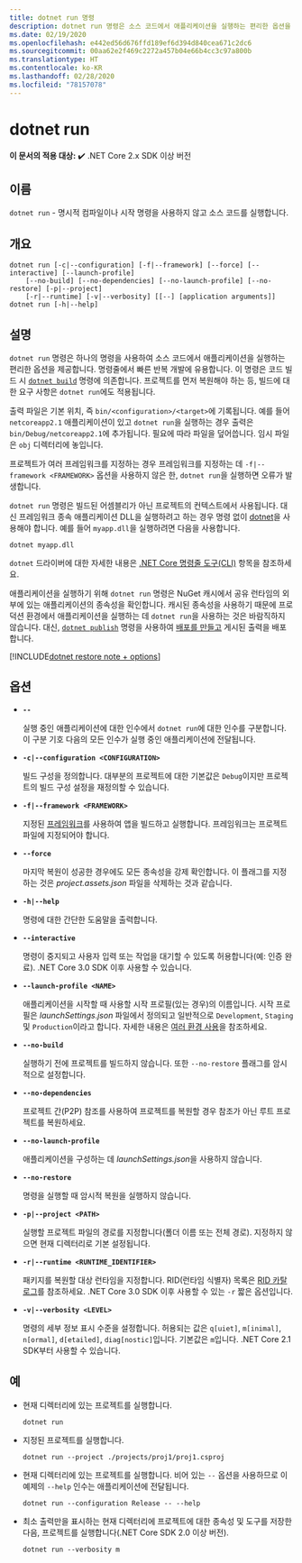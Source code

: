 ```yaml
---
title: dotnet run 명령
description: dotnet run 명령은 소스 코드에서 애플리케이션을 실행하는 편리한 옵션을 제공합니다.
ms.date: 02/19/2020
ms.openlocfilehash: e442ed56d676ffd189ef6d394d840cea671c2dc6
ms.sourcegitcommit: 00aa62e2f469c2272a457b04e66b4cc3c97a800b
ms.translationtype: HT
ms.contentlocale: ko-KR
ms.lasthandoff: 02/28/2020
ms.locfileid: "78157078"
---
```

# <a name="dotnet-run"></a>dotnet run

**이 문서의 적용 대상:** ✔️ .NET Core 2.x SDK 이상 버전

## <a name="name"></a>이름

`dotnet run` - 명시적 컴파일이나 시작 명령을 사용하지 않고 소스 코드를 실행합니다.

## <a name="synopsis"></a>개요

```dotnetcli
dotnet run [-c|--configuration] [-f|--framework] [--force] [--interactive] [--launch-profile]
    [--no-build] [--no-dependencies] [--no-launch-profile] [--no-restore] [-p|--project]
    [-r|--runtime] [-v|--verbosity] [[--] [application arguments]]
dotnet run [-h|--help]
```

## <a name="description"></a>설명

`dotnet run` 명령은 하나의 명령을 사용하여 소스 코드에서 애플리케이션을 실행하는 편리한 옵션을 제공합니다. 명령줄에서 빠른 반복 개발에 유용합니다. 이 명령은 코드 빌드 시 [`dotnet build`](dotnet-build.md) 명령에 의존합니다. 프로젝트를 먼저 복원해야 하는 등, 빌드에 대한 요구 사항은 `dotnet run`에도 적용됩니다.

출력 파일은 기본 위치, 즉 `bin/<configuration>/<target>`에 기록됩니다. 예를 들어 `netcoreapp2.1` 애플리케이션이 있고 `dotnet run`을 실행하는 경우 출력은 `bin/Debug/netcoreapp2.1`에 추가됩니다. 필요에 따라 파일을 덮어씁니다. 임시 파일은 `obj` 디렉터리에 놓입니다.

프로젝트가 여러 프레임워크를 지정하는 경우 프레임워크를 지정하는 데 `-f|--framework <FRAMEWORK>` 옵션을 사용하지 않은 한, `dotnet run`을 실행하면 오류가 발생합니다.

`dotnet run` 명령은 빌드된 어셈블리가 아닌 프로젝트의 컨텍스트에서 사용됩니다. 대신 프레임워크 종속 애플리케이션 DLL을 실행하려고 하는 경우 명령 없이 [dotnet](dotnet.md)을 사용해야 합니다. 예를 들어 `myapp.dll`을 실행하려면 다음을 사용합니다.

```dotnetcli
dotnet myapp.dll
```

`dotnet` 드라이버에 대한 자세한 내용은 [.NET Core 명령줄 도구(CLI)](index.md) 항목을 참조하세요.

애플리케이션을 실행하기 위해 `dotnet run` 명령은 NuGet 캐시에서 공유 런타임의 외부에 있는 애플리케이션의 종속성을 확인합니다. 캐시된 종속성을 사용하기 때문에 프로덕션 환경에서 애플리케이션을 실행하는 데 `dotnet run`을 사용하는 것은 바람직하지 않습니다. 대신, [`dotnet publish`](dotnet-publish.md) 명령을 사용하여 [배포를 만들고](../deploying/index.md) 게시된 출력을 배포합니다.

[!INCLUDE[dotnet restore note + options](~/includes/dotnet-restore-note-options.md)]

## <a name="options"></a>옵션

- **`--`**

  실행 중인 애플리케이션에 대한 인수에서 `dotnet run`에 대한 인수를 구분합니다. 이 구분 기호 다음의 모든 인수가 실행 중인 애플리케이션에 전달됩니다.

- **`-c|--configuration <CONFIGURATION>`**

  빌드 구성을 정의합니다. 대부분의 프로젝트에 대한 기본값은 `Debug`이지만 프로젝트의 빌드 구성 설정을 재정의할 수 있습니다.

- **`-f|--framework <FRAMEWORK>`**

  지정된 [프레임워크](../../standard/frameworks.md)를 사용하여 앱을 빌드하고 실행합니다. 프레임워크는 프로젝트 파일에 지정되어야 합니다.

- **`--force`**

  마지막 복원이 성공한 경우에도 모든 종속성을 강제 확인합니다. 이 플래그를 지정하는 것은 *project.assets.json* 파일을 삭제하는 것과 같습니다.

- **`-h|--help`**

  명령에 대한 간단한 도움말을 출력합니다.

- **`--interactive`**

  명령이 중지되고 사용자 입력 또는 작업을 대기할 수 있도록 허용합니다(예: 인증 완료). .NET Core 3.0 SDK 이후 사용할 수 있습니다.

- **`--launch-profile <NAME>`**

  애플리케이션을 시작할 때 사용할 시작 프로필(있는 경우)의 이름입니다. 시작 프로필은 *launchSettings.json* 파일에서 정의되고 일반적으로 `Development`, `Staging` 및 `Production`이라고 합니다. 자세한 내용은 [여러 환경 사용](/aspnet/core/fundamentals/environments)을 참조하세요.

- **`--no-build`**

  실행하기 전에 프로젝트를 빌드하지 않습니다. 또한 `--no-restore` 플래그를 암시적으로 설정합니다.

- **`--no-dependencies`**

  프로젝트 간(P2P) 참조를 사용하여 프로젝트를 복원할 경우 참조가 아닌 루트 프로젝트를 복원하세요.

- **`--no-launch-profile`**

  애플리케이션을 구성하는 데 *launchSettings.json*을 사용하지 않습니다.

- **`--no-restore`**

  명령을 실행할 때 암시적 복원을 실행하지 않습니다.

- **`-p|--project <PATH>`**

  실행할 프로젝트 파일의 경로를 지정합니다(폴더 이름 또는 전체 경로). 지정하지 않으면 현재 디렉터리로 기본 설정됩니다.

- **`-r|--runtime <RUNTIME_IDENTIFIER>`**

  패키지를 복원할 대상 런타임을 지정합니다. RID(런타임 식별자) 목록은 [RID 카탈로그](../rid-catalog.md)를 참조하세요. .NET Core 3.0 SDK 이후 사용할 수 있는 `-r` 짧은 옵션입니다.

- **`-v|--verbosity <LEVEL>`**

  명령의 세부 정보 표시 수준을 설정합니다. 허용되는 값은 `q[uiet]`, `m[inimal]`, `n[ormal]`, `d[etailed]`, `diag[nostic]`입니다. 기본값은 `m`입니다. .NET Core 2.1 SDK부터 사용할 수 있습니다.

## <a name="examples"></a>예

- 현재 디렉터리에 있는 프로젝트를 실행합니다.

  ```dotnetcli
  dotnet run
  ```

- 지정된 프로젝트를 실행합니다.

  ```dotnetcli
  dotnet run --project ./projects/proj1/proj1.csproj
  ```

- 현재 디렉터리에 있는 프로젝트를 실행합니다. 비어 있는 `--` 옵션을 사용하므로 이 예제의 `--help` 인수는 애플리케이션에 전달됩니다.

  ```dotnetcli
  dotnet run --configuration Release -- --help
  ```

- 최소 출력만을 표시하는 현재 디렉터리에 프로젝트에 대한 종속성 및 도구를 저장한 다음, 프로젝트를 실행합니다(.NET Core SDK 2.0 이상 버전).

  ```dotnetcli
  dotnet run --verbosity m
  ```
